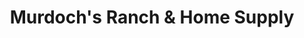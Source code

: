 ---
title: "Murdoch's Ranch & Home Supply"
url: /salida/murdochs-ranch-und-home-supply/
shop: Baumarkt
---